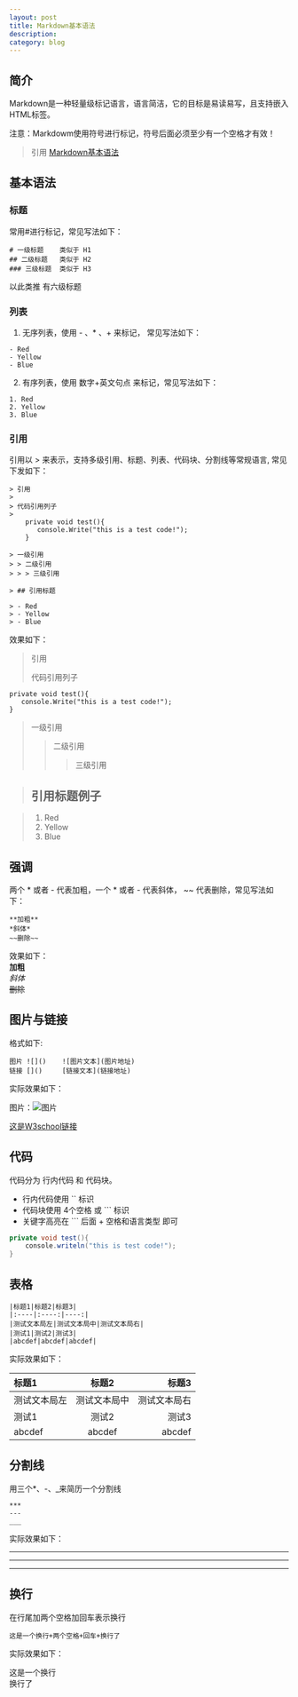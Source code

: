 ```yaml
---
layout: post
title: Markdown基本语法
description: 
category: blog
---
```


## **简介**
Markdown是一种轻量级标记语言，语言简洁，它的目标是易读易写，且支持嵌入HTML标签。

注意：Markdowm使用符号进行标记，符号后面必须至少有一个空格才有效！

> 引用 [Markdown基本语法](https://www.jianshu.com/p/82e730892d42)

## **基本语法**

### **标题**

常用#进行标记，常见写法如下：

    # 一级标题    类似于 H1  
    ## 二级标题   类似于 H2   
    ### 三级标题  类似于 H3    
 以此类推 有六级标题

### **列表**

1. 无序列表，使用 - 、* 、+ 来标记， 常见写法如下：

```
- Red
- Yellow
- Blue
```
2. 有序列表，使用 数字+英文句点 来标记，常见写法如下：

```
1. Red
2. Yellow
3. Blue
```

### **引用**
引用以 > 来表示，支持多级引用、标题、列表、代码块、分割线等常规语言, 常见下发如下：
```
> 引用
>
> 代码引用列子         
>     
    private void test(){
       console.Write("this is a test code!");
    }
 
> 一级引用
> > 二级引用
> > > 三级引用

> ## 引用标题

> - Red
> - Yellow
> - Blue
```
效果如下：
> 引用
>
> 代码引用列子         
>     
    private void test(){
       console.Write("this is a test code!");
    }
 
> 一级引用
> > 二级引用
> > > 三级引用

> ## 引用标题例子

> 1. Red
> 2. Yellow
> 3. Blue

## **强调**
两个 * 或者 - 代表加粗，一个 * 或者 - 代表斜体， ~~ 代表删除，常见写法如下：
```
**加粗**
*斜体*
~~删除~~
```
效果如下：  
**加粗**  
*斜体*  
~~删除~~  

## **图片与链接**
格式如下:

    图片 ![]()    ![图片文本](图片地址)
    链接 []()     [链接文本](链接地址)  

实际效果如下：

图片：![图片](http://www.w3school.com.cn/i/w3school_logo_white.gif)  

[这是W3school链接](http://www.w3school.com.cn)  

## **代码**
代码分为 行内代码 和 代码块。
- 行内代码使用 `` 标识
- 代码块使用 4个空格 或 ``` 标识
- 关键字高亮在 ``` 后面 + 空格和语言类型 即可  

``` c#
private void test(){
    console.writeln("this is test code!");
}
```

## **表格**
    |标题1|标题2|标题3|
    |:----|:----:|----:|
    |测试文本局左|测试文本局中|测试文本局右|
    |测试1|测试2|测试3|
    |abcdef|abcdef|abcdef|  

实际效果如下：  


|标题1|标题2|标题3|
|:----|:----:|----:|
|测试文本局左|测试文本局中|测试文本局右|
|测试1|测试2|测试3|
|abcdef|abcdef|abcdef|  


## **分割线**
用三个*、-、_来简历一个分割线

    ***
    ---
    ___  

实际效果如下：  

***
---
___

## **换行**
在行尾加两个空格加回车表示换行

    这是一个换行+两个空格+回车+换行了
实际效果如下：

这是一个换行  
换行了
